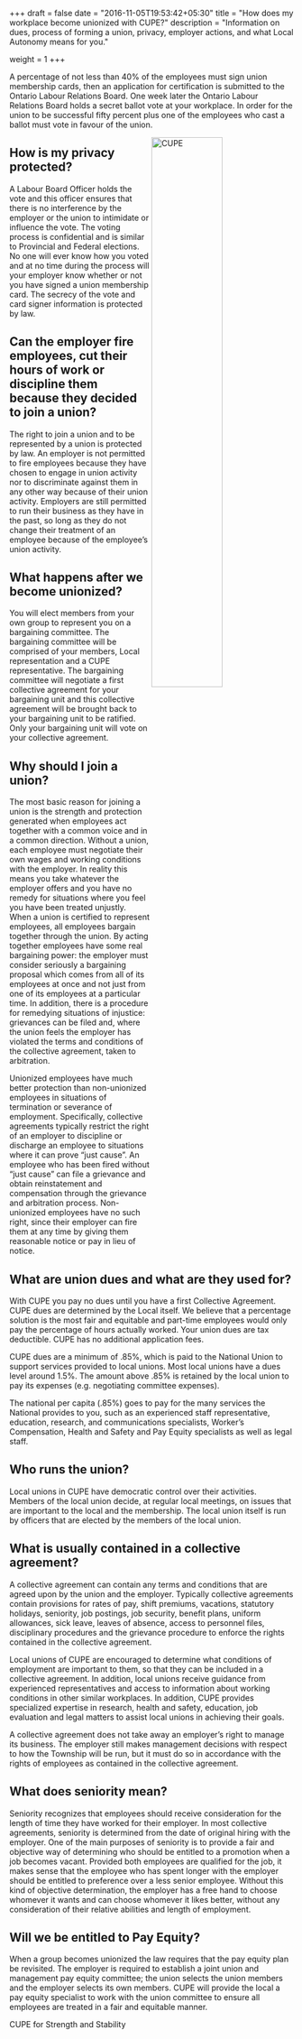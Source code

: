 +++
draft = false
date = "2016-11-05T19:53:42+05:30"
title = "How does my workplace become unionized with CUPE?"
description = "Information on dues, process of forming a union, privacy, employer actions, and what Local Autonomy means for you."

weight = 1
+++

A percentage of not less than 40% of the employees must sign union membership cards, then an application for certification is submitted to the Ontario Labour Relations Board.  One week later the Ontario Labour Relations Board holds a secret ballot vote at your workplace.  In order for the union to be successful fifty percent plus one of the employees who cast a ballot must vote in favour of the union.


<!--more-->


<img src="/img/CUPE-logo.jpg" alt="CUPE" align="right" style="width: 50%;"/>

## How is my privacy protected?

A Labour Board Officer holds the vote and this officer ensures that there is no interference by the employer or the union to intimidate or influence the vote.  The voting process is confidential and is similar to Provincial and Federal elections.  No one will ever know how you voted and at no time during the process will your employer know whether or not you have signed a union membership card.  The secrecy of the vote and card signer information is protected by law.

## Can the employer fire employees, cut their hours of work or discipline them because they decided to join a union?

The right to join a union and to be represented by a union is protected by law.  An employer is not permitted to fire employees because they have chosen to engage in union activity nor to discriminate against them in any other way because of their union activity.  Employers are still permitted to run their business as they have in the past, so long as they do not change their treatment of an employee because of the employee’s union activity.

## What happens after we become unionized?

You will elect members from your own group to represent you on a bargaining committee.  The bargaining committee will be comprised of your members, Local representation and a CUPE representative.  The bargaining committee will negotiate a first collective agreement for your bargaining unit and this collective agreement will be brought back to your bargaining unit to be ratified.  Only your bargaining unit will vote on your collective agreement.

## Why should I join a union?

The most basic reason for joining a union is the strength and protection generated when employees act together with a common voice and in a common direction.  Without a union, each employee must negotiate their own wages and working conditions with the employer.  In reality this means you take whatever the employer offers and you have no remedy for situations where you feel you have been treated unjustly.  When a union is certified to represent employees, all employees bargain together through the union.  By acting together employees have some real bargaining power:  the employer must consider seriously a bargaining proposal which comes from all of its employees at once and not just from one of its employees at a particular time.  In addition, there is a procedure for remedying situations of injustice: grievances can be filed and, where the union feels the employer has violated the terms and conditions of the collective agreement, taken to arbitration.

Unionized employees have much better protection than non-unionized employees in situations of termination or severance of employment.  Specifically, collective agreements typically restrict the right of an employer to discipline or discharge an employee to situations where it can prove “just cause”.  An employee who has been fired without “just cause” can file a grievance and obtain reinstatement and compensation through the grievance and arbitration process.  Non-unionized employees have no such right, since their employer can fire them at any time by giving them reasonable notice or pay in lieu of notice.


## What are union dues and what are they used for?

With CUPE you pay no dues until you have a first Collective Agreement.  CUPE dues are determined by the Local itself.  We believe that a percentage solution is the most fair and equitable and part-time employees would only pay the percentage of hours actually worked.  Your union dues are tax deductible.  CUPE has no additional application fees.

CUPE dues are a minimum of .85%, which is paid to the National Union to support services provided to local unions.  Most local unions have a dues level around 1.5%.  The amount above .85% is retained by the local union to pay its expenses (e.g. negotiating committee expenses).

The national per capita (.85%) goes to pay for the many services the National provides to you, such as an experienced staff representative, education, research, and communications specialists, Worker’s Compensation, Health and Safety and Pay Equity specialists as well as legal staff.

## Who runs the union?

Local unions in CUPE have democratic control over their activities.  Members of the local union decide, at regular local meetings, on issues that are important to the local and the membership.  The local union itself is run by officers that are elected by the members of the local union.

## What is usually contained in a collective agreement?

A collective agreement can contain any terms and conditions that are agreed upon by the union and the employer.  Typically collective agreements contain provisions for rates of pay, shift premiums, vacations, statutory holidays, seniority, job postings, job security, benefit plans, uniform allowances, sick leave, leaves of absence, access to personnel files, disciplinary procedures and the grievance procedure to enforce the rights contained in the collective agreement.

Local unions of CUPE are encouraged to determine what conditions of employment are important to them, so that they can be included in a collective agreement.  In addition, local unions receive guidance from experienced representatives and access to information about working conditions in other similar workplaces.  In addition, CUPE provides specialized expertise in research, health and safety, education, job evaluation and legal matters to assist local unions in achieving their goals.

A collective agreement does not take away an employer’s right to manage its business.  The employer still makes management decisions with respect to how the Township will be run, but it must do so in accordance with the rights of employees as contained in the collective agreement.

## What does seniority mean?

Seniority recognizes that employees should receive consideration for the length of time they have worked for their employer.  In most collective agreements, seniority is determined from the date of original hiring with the employer.  One of the main purposes of seniority is to provide a fair and objective way of determining who should be entitled to a promotion when a job becomes vacant.  Provided both employees are qualified for the job, it makes sense that the employee who has spent longer with the employer should be entitled to preference over a less senior employee.  Without this kind of objective determination, the employer has a free hand to choose whomever it wants and can choose whomever it likes better, without any consideration of their relative abilities and length of employment.

## Will we be entitled to Pay Equity?

When a group becomes unionized the law requires that the pay equity plan be revisited.  The employer is required to establish a joint union and management pay equity committee; the union selects the union members and the employer selects its own members.  CUPE will provide the local a pay equity specialist to work with the union committee to ensure all employees are treated in a fair and equitable manner.


CUPE for Strength and Stability


